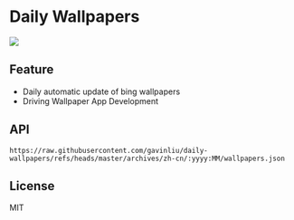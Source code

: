 # Daily Wallpapers
  
![](https://www.bing.com/th?id=OHR.FranceLavender_ZH-CN1639602547_UHD.jpg)

## Feature

- Daily automatic update of bing wallpapers
- Driving Wallpaper App Development

## API

```
https://raw.githubusercontent.com/gavinliu/daily-wallpapers/refs/heads/master/archives/zh-cn/:yyyy:MM/wallpapers.json
```

## License

MIT
  
